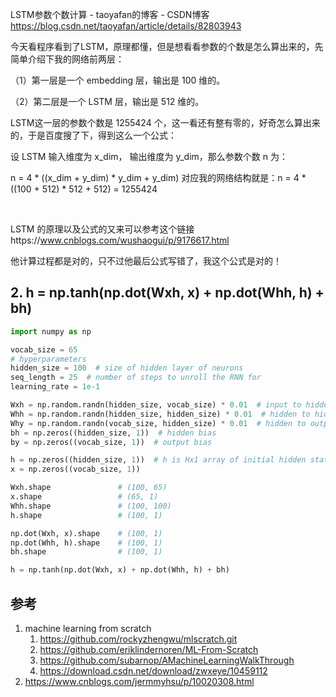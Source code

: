 
LSTM参数个数计算 - taoyafan的博客 - CSDN博客 https://blog.csdn.net/taoyafan/article/details/82803943

今天看程序看到了LSTM，原理都懂，但是想看看参数的个数是怎么算出来的，先简单介绍下我的网络前两层：

（1）第一层是一个 embedding 层，输出是 100 维的。

（2）第二层是一个 LSTM 层，输出是 512 维的。

LSTM这一层的参数个数是 1255424 个，这一看还有整有零的，好奇怎么算出来的，于是百度搜了下，得到这么一个公式：

设 LSTM 输入维度为 x_dim， 输出维度为 y_dim，那么参数个数 n 为：

n = 4 * ((x_dim + y_dim) * y_dim + y_dim)
对应我的网络结构就是：n = 4 * ((100 + 512) * 512 + 512) = 1255424

 

LSTM 的原理以及公式的又来可以参考这个链接https://www.cnblogs.com/wushaogui/p/9176617.html

他计算过程都是对的，只不过他最后公式写错了，我这个公式是对的！


## 2. h = np.tanh(np.dot(Wxh, x) + np.dot(Whh, h) + bh)

```py
import numpy as np

vocab_size = 65
# hyperparameters
hidden_size = 100  # size of hidden layer of neurons
seq_length = 25  # number of steps to unroll the RNN for
learning_rate = 1e-1

Wxh = np.random.randn(hidden_size, vocab_size) * 0.01  # input to hidden
Whh = np.random.randn(hidden_size, hidden_size) * 0.01  # hidden to hidden
Why = np.random.randn(vocab_size, hidden_size) * 0.01  # hidden to output
bh = np.zeros((hidden_size, 1))  # hidden bias
by = np.zeros((vocab_size, 1))  # output bias

h = np.zeros((hidden_size, 1))  # h is Hx1 array of initial hidden state
x = np.zeros((vocab_size, 1))

Wxh.shape               # (100, 65)
x.shape                 # (65, 1)
Whh.shape               # (100, 100)
h.shape                 # (100, 1)

np.dot(Wxh, x).shape    # (100, 1)
np.dot(Whh, h).shape    # (100, 1)
bh.shape                # (100, 1)

h = np.tanh(np.dot(Wxh, x) + np.dot(Whh, h) + bh)
```

## 参考

1. machine learning from scratch
    1. https://github.com/rockyzhengwu/mlscratch.git
    2. https://github.com/eriklindernoren/ML-From-Scratch
    3. https://github.com/subarnop/AMachineLearningWalkThrough
    4. https://download.csdn.net/download/zwxeye/10459112
2. https://www.cnblogs.com/jermmyhsu/p/10020308.html
